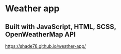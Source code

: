 # Weather app

## Built with JavaScript, HTML, SCSS, OpenWeatherMap API ##

https://shade78.github.io/weather-app/
